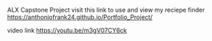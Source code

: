 ALX Capstone Project
visit this link to use and view my reciepe finder
https://anthoniofrank24.github.io/Portfolio_Project/

video link https://youtu.be/m3gV07CY6ck
